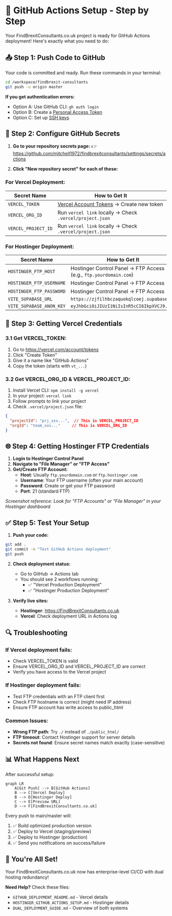 # 🚀 GitHub Actions Setup - Step by Step

Your FindBrexitConsultants.co.uk project is ready for GitHub Actions deployment! Here's exactly what you need to do:

## 📤 Step 1: Push Code to GitHub

Your code is committed and ready. Run these commands in your terminal:

```bash
cd /workspace/findbrexit-consultants
git push -u origin master
```

**If you get authentication errors:**
- Option A: Use GitHub CLI: `gh auth login`
- Option B: Create a [Personal Access Token](https://github.com/settings/tokens)
- Option C: Set up [SSH keys](https://docs.github.com/en/authentication/connecting-to-github-with-ssh)

## 🔐 Step 2: Configure GitHub Secrets

1. **Go to your repository secrets page:**
   👉 https://github.com/mitchell1972/findbrexitconsultants/settings/secrets/actions

2. **Click "New repository secret" for each of these:**

### For Vercel Deployment:
| Secret Name | How to Get It |
|-------------|---------------|
| `VERCEL_TOKEN` | [Vercel Account Tokens](https://vercel.com/account/tokens) → Create new token |
| `VERCEL_ORG_ID` | Run `vercel link` locally → Check `.vercel/project.json` |
| `VERCEL_PROJECT_ID` | Run `vercel link` locally → Check `.vercel/project.json` |

### For Hostinger Deployment:
| Secret Name | How to Get It |
|-------------|---------------|
| `HOSTINGER_FTP_HOST` | Hostinger Control Panel → FTP Access (e.g., `ftp.yourdomain.com`) |
| `HOSTINGER_FTP_USERNAME` | Hostinger Control Panel → FTP Access |
| `HOSTINGER_FTP_PASSWORD` | Hostinger Control Panel → FTP Access |
| `VITE_SUPABASE_URL` | `https://zjfilhbczaquokqlcoej.supabase.co` |
| `VITE_SUPABASE_ANON_KEY` | `eyJhbGciOiJIUzI1NiIsInR5cCI6IkpXVCJ9...` |

## 🔧 Step 3: Getting Vercel Credentials

### 3.1 Get VERCEL_TOKEN:
1. Go to https://vercel.com/account/tokens
2. Click "Create Token"
3. Give it a name like "GitHub Actions"
4. Copy the token (starts with `vt_...`)

### 3.2 Get VERCEL_ORG_ID & VERCEL_PROJECT_ID:
1. Install Vercel CLI: `npm install -g vercel`
2. In your project: `vercel link`
3. Follow prompts to link your project
4. Check `.vercel/project.json` file:
```json
{
  "projectId": "prj_xxx...",  // This is VERCEL_PROJECT_ID
  "orgId": "team_xxx..."     // This is VERCEL_ORG_ID
}
```

## 🌐 Step 4: Getting Hostinger FTP Credentials

1. **Login to Hostinger Control Panel**
2. **Navigate to "File Manager" or "FTP Access"**
3. **Get/Create FTP Account:**
   - **Host**: Usually `ftp.yourdomain.com` or `ftp.hostinger.com`
   - **Username**: Your FTP username (often your main account)
   - **Password**: Create or get your FTP password
   - **Port**: 21 (standard FTP)

*Screenshot reference: Look for "FTP Accounts" or "File Manager" in your Hostinger dashboard*

## ✅ Step 5: Test Your Setup

1. **Push your code:**
```bash
git add .
git commit -m "Test GitHub Actions deployment"
git push
```

2. **Check deployment status:**
   - Go to GitHub → Actions tab
   - You should see 2 workflows running:
     - ✅ "Vercel Production Deployment"  
     - ✅ "Hostinger Production Deployment"

3. **Verify live sites:**
   - **Hostinger**: https://FindBrexitConsultants.co.uk
   - **Vercel**: Check deployment URL in Actions log

## 🔍 Troubleshooting

### If Vercel deployment fails:
- Check VERCEL_TOKEN is valid
- Ensure VERCEL_ORG_ID and VERCEL_PROJECT_ID are correct
- Verify you have access to the Vercel project

### If Hostinger deployment fails:
- Test FTP credentials with an FTP client first
- Check FTP hostname is correct (might need IP address)
- Ensure FTP account has write access to public_html

### Common Issues:
- **Wrong FTP path**: Try `./` instead of `./public_html/`
- **FTP timeout**: Contact Hostinger support for server details
- **Secrets not found**: Ensure secret names match exactly (case-sensitive)

## 📊 What Happens Next

After successful setup:

```mermaid
graph LR
    A[Git Push] --> B[GitHub Actions]
    B --> C[Vercel Deploy]
    B --> D[Hostinger Deploy]
    C --> E[Preview URL]
    D --> F[FindBrexitConsultants.co.uk]
```

Every push to main/master will:
1. ✅ Build optimized production version
2. ✅ Deploy to Vercel (staging/preview)
3. ✅ Deploy to Hostinger (production)
4. ✅ Send you notifications on success/failure

## 🎉 You're All Set!

Your FindBrexitConsultants.co.uk now has enterprise-level CI/CD with dual hosting redundancy!

**Need Help?** Check these files:
- `GITHUB_DEPLOYMENT_README.md` - Vercel details
- `HOSTINGER_GITHUB_ACTIONS_SETUP.md` - Hostinger details
- `DUAL_DEPLOYMENT_GUIDE.md` - Overview of both systems
